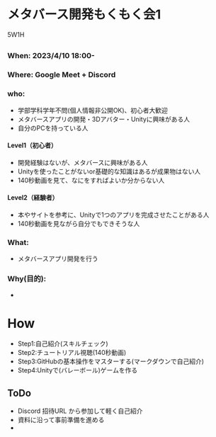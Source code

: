 # メタバース開発もくもく会1 

5W1H

##
### When: 2023/4/10 18:00-
### Where: Google Meet + Discord
### who:
- 学部学科学年不問(個人情報非公開OK)、初心者大歓迎
- メタバースアプリの開発・3Dアバター・Unityに興味がある人
- 自分のPCを持っている人
#### Level1（初心者）
- 開発経験はないが、メタバースに興味がある人
- Unityを使ったことがないor基礎的な知識はあるが成果物はない人
- 140秒動画を見て、なにをすればよいか分からない人
#### Level2（経験者）
- 本やサイトを参考に、Unityで1つのアプリを完成させたことがある人
- 140秒動画を見ながら自分でもできそうな人


### What: 
- メタバースアプリ開発を行う

### Why(目的): 
- 

# How

- Step1:自己紹介(スキルチェック)
- Step2:チュートリアル視聴(140秒動画)
- Step3:GitHubの基本操作をマスターする(マークダウンで自己紹介)
- Step4:Unityで(バレーボール)ゲームを作る

## ToDo

- Discord 招待URL から参加して軽く自己紹介
- 資料に沿って事前準備を進める
- 

